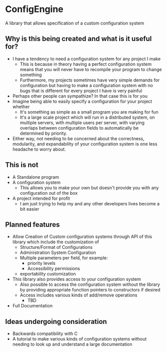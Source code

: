 # ConfigEngine
A library that allows specification of a custom configuration system

## Why is this being created and what is it useful for?
- I have a tendency to need a configuration system for any project I make
    - This is because in theory having a perfect configuration system
    means that you will never have to recompile your program to change something
    - Furthermore, my projects sometimes have very simple demands for configuration
    but having to make a configuration system with no bugs that is different for
    every project I have is very painful
- Perhaps other people can sympathize? In that case this is for you
- Imagine being able to easily specify a configuration for your project whether
    - It's something as simple as a small program you are making for fun
    - It's a large scale project which will run in a distributed system,
    on multiple servers, with multiple users per server, with varying overlaps
    between configuration fields to automatically be determined by priority.
- Either way, not needing to be concerned about the correctness, modularity, and
expandability of your configuration system is one less headache to worry about.

## This is not
- A Standalone program
- A configuration system
    - This allows you to make your own but doesn't provide you with
    any configuration out of the box
- A project intended for profit
    - I am just trying to help my and any other developers lives become a bit easier

## Planned features
- Allow Creation of Custom configuration systems through API of this library
which include the customization of
    - Structure/Format of Configurations
    - Administration System Configuration
    - Multiple parameters per field, for example:
        - priority levels
        - Accessibility permissions
    - exportability customization
- This library also provides access to your configuration system
    - Also possible to access the configuration system without the library
    by providing appropriate function pointers to constructors if desired
    - Access includes various kinds of add/remove operations
        - TBD
- Full Documentation

## Ideas undergoing consideration
- Backwards compatibility with C
- A tutorial to make various kinds of configuration systems without needing
to look up and understand a large documentation
